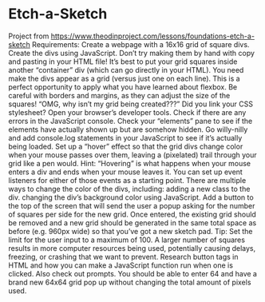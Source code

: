 # Etch-a-Sketch
Project from https://www.theodinproject.com/lessons/foundations-etch-a-sketch
Requirements:
    Create a webpage with a 16x16 grid of square divs.
    Create the divs using JavaScript. Don’t try making them by hand with copy and pasting in your HTML file!
    It’s best to put your grid squares inside another “container” div (which can go directly in your HTML).
    You need make the divs appear as a grid (versus just one on each line). This is a perfect opportunity to apply what you have learned about flexbox.
    Be careful with borders and margins, as they can adjust the size of the squares!
    “OMG, why isn’t my grid being created???”
    Did you link your CSS stylesheet?
    Open your browser’s developer tools.
    Check if there are any errors in the JavaScript console.
    Check your “elements” pane to see if the elements have actually shown up but are somehow hidden.
    Go willy-nilly and add console.log statements in your JavaScript to see if it’s actually being loaded.
    Set up a “hover” effect so that the grid divs change color when your mouse passes over them, leaving a (pixelated) trail through your grid like a pen would.
    Hint: “Hovering” is what happens when your mouse enters a div and ends when your mouse leaves it. You can set up event listeners for either of those events as a starting point.
    There are multiple ways to change the color of the divs, including:
    adding a new class to the div.
    changing the div’s background color using JavaScript.
    Add a button to the top of the screen that will send the user a popup asking for the number of squares per side for the new grid. Once entered, the existing grid should be removed and a new grid should be generated in the same total space as before (e.g. 960px wide) so that you’ve got a new sketch pad. Tip: Set the limit for the user input to a maximum of 100. A larger number of squares results in more computer resources being used, potentially causing delays, freezing, or crashing that we want to prevent.
    Research button tags in HTML and how you can make a JavaScript function run when one is clicked.
    Also check out prompts.
    You should be able to enter 64 and have a brand new 64x64 grid pop up without changing the total amount of pixels used.